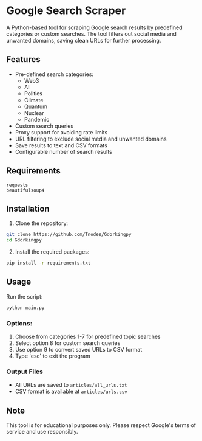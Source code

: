 # Google Search Scraper

A Python-based tool for scraping Google search results by predefined categories or custom searches. The tool filters out social media and unwanted domains, saving clean URLs for further processing.

## Features

- Pre-defined search categories:
  - Web3
  - AI
  - Politics
  - Climate
  - Quantum
  - Nuclear
  - Pandemic
- Custom search queries
- Proxy support for avoiding rate limits
- URL filtering to exclude social media and unwanted domains
- Save results to text and CSV formats
- Configurable number of search results

## Requirements

```
requests
beautifulsoup4
```

## Installation

1. Clone the repository:
```bash
git clone https://github.com/Tnodes/Gdorkingpy
cd Gdorkingpy
```

2. Install the required packages:
```bash
pip install -r requirements.txt
```

## Usage

Run the script:
```bash
python main.py
```

### Options:
1. Choose from categories 1-7 for predefined topic searches
2. Select option 8 for custom search queries
3. Use option 9 to convert saved URLs to CSV format
4. Type 'esc' to exit the program

### Output Files
- All URLs are saved to `articles/all_urls.txt`
- CSV format is available at `articles/urls.csv`

## Note
This tool is for educational purposes only. Please respect Google's terms of service and use responsibly. 
